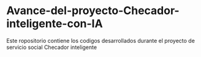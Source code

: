 # Avance-del-proyecto-Checador-inteligente-con-IA
Este ropositorio contiene los codigos desarrollados durante el proyecto de servicio social Checador inteligente
